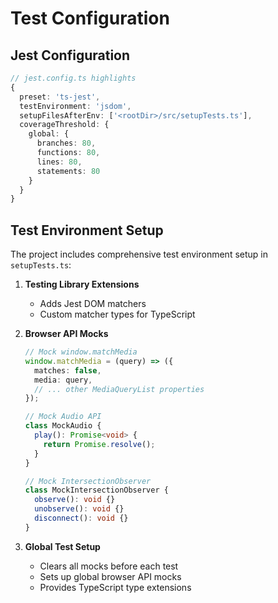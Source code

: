 # Test Configuration

## Jest Configuration

```typescript
// jest.config.ts highlights
{
  preset: 'ts-jest',
  testEnvironment: 'jsdom',
  setupFilesAfterEnv: ['<rootDir>/src/setupTests.ts'],
  coverageThreshold: {
    global: {
      branches: 80,
      functions: 80,
      lines: 80,
      statements: 80
    }
  }
}
```

## Test Environment Setup

The project includes comprehensive test environment setup in `setupTests.ts`:

1. **Testing Library Extensions**
   - Adds Jest DOM matchers
   - Custom matcher types for TypeScript

2. **Browser API Mocks**
   ```typescript
   // Mock window.matchMedia
   window.matchMedia = (query) => ({
     matches: false,
     media: query,
     // ... other MediaQueryList properties
   });

   // Mock Audio API
   class MockAudio {
     play(): Promise<void> {
       return Promise.resolve();
     }
   }

   // Mock IntersectionObserver
   class MockIntersectionObserver {
     observe(): void {}
     unobserve(): void {}
     disconnect(): void {}
   }
   ```

3. **Global Test Setup**
   - Clears all mocks before each test
   - Sets up global browser API mocks
   - Provides TypeScript type extensions

